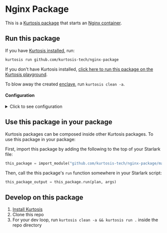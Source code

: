 Nginx Package
=============
This is a [Kurtosis package](https://docs.kurtosis.com/concepts-reference/packages) that starts an [Nginx container](https://hub.docker.com/_/nginx).

Run this package
----------------
If you have [Kurtosis installed][install-kurtosis], run:

```bash
kurtosis run github.com/kurtosis-tech/nginx-package
```

If you don't have Kurtosis installed, [click here to run this package on the Kurtosis playground](https://gitpod.io/#KURTOSIS_PACKAGE_LOCATOR=github.com%2Fkurtosis-tech%2Fnginx-package/https://github.com/kurtosis-tech/playground-gitpod).

To blow away the created [enclave][enclaves-reference], run `kurtosis clean -a`.

#### Configuration

<details>
    <summary>Click to see configuration</summary>

You can configure this package using the JSON structure below. The default values for each parameter are shown.

NOTE: the `//` lines are not valid JSON; you will need to remove them!

```javascript
{
    // The name of the service that will be added
    "name": "nginx",

    // The image that will be started
    "image": "nginx:latest",

    // The name of a files artifact (https://docs.kurtosis.com/concepts-reference/files-artifacts) containing one
    // or more Nginx .conf files (https://docs.nginx.com/nginx/admin-guide/basic-functionality/managing-configuration-files/), for
    // example nginx.conf
    // If not supplied, no custom configuration will be loaded
    "config_files_artifact": ""
}
```

The arguments can then be passed in to `kurtosis run`.

For example:

```bash
kurtosis run github.com/kurtosis-tech/nginx-package '{"name":"Maynard James Keenan"}'
```

You can also store the JSON args in a file, and use command expansion to slot them in:

```bash
kurtosis run github.com/kurtosis-tech/nginx-package "$(cat args.json)"
```

</details>

Use this package in your package
--------------------------------
Kurtosis packages can be composed inside other Kurtosis packages. To use this package in your package:

First, import this package by adding the following to the top of your Starlark file:

```python
this_package = import_module("github.com/kurtosis-tech/nginx-package/main.star")
```

Then, call the this package's `run` function somewhere in your Starlark script:

```python
this_package_output = this_package.run(plan, args)
```

Develop on this package
-----------------------
1. [Install Kurtosis][install-kurtosis]
1. Clone this repo
1. For your dev loop, run `kurtosis clean -a && kurtosis run .` inside the repo directory


<!-------------------------------- LINKS ------------------------------->
[install-kurtosis]: https://docs.kurtosis.com/install
[enclaves-reference]: https://docs.kurtosis.com/concepts-reference/enclaves
